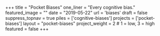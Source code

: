 +++
title 					= "Pocket Biases"
one_liner 			= "Every cognitive bias."
featured_image 	= ""
date 						= "2019-05-22"
url             = 'biases'
draft           = false
suppress_topnav = true
piles           = ['cognitive-biases']
projects        = ['pocket-biases']
layout          = "pocket-biases"
project_weight  = 2 # 1 = low, 3 = high
featured        = false
+++

